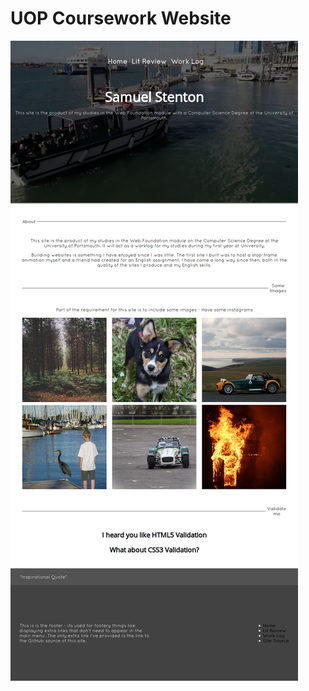 # UOP Coursework Website

![screenshot](https://raw.githubusercontent.com/SamStenton/UOP-WebF1-Coursework-Site/master/git/screenshot.jpg)
